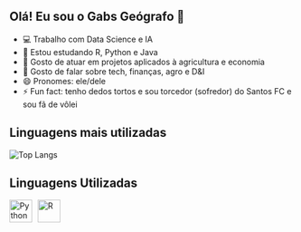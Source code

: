 ## Olá! Eu sou o Gabs Geógrafo 👋

- 💻 Trabalho com Data Science e IA
- 🌱 Estou estudando R, Python e Java
- 👯 Gosto de atuar em projetos aplicados à agricultura e economia
- 💬 Gosto de falar sobre tech, finanças, agro e D&I
- 😄 Pronomes: ele/dele
- ⚡ Fun fact: tenho dedos tortos e sou torcedor (sofredor) do Santos FC e sou fã de vôlei

## Linguagens mais utilizadas
![Top Langs](https://github-readme-stats.vercel.app/api/top-langs/?username=gabsgeografo&layout=compact&theme=radical)

## Linguagens Utilizadas

<div style="display: flex; align-items: center;">
  <img src="https://cdn.jsdelivr.net/npm/simple-icons@v7/icons/python.svg" alt="Python" width="40" height="40" style="margin-right: 10px;"/>
  <img src="https://cdn.jsdelivr.net/npm/simple-icons@v7/icons/r.svg" alt="R" width="40" height="40"/>
</div>
